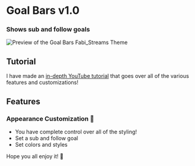 # Goal Bars v1.0
### Shows sub and follow goals

![Preview of the Goal Bars Fabi_Streams Theme](https://i.imgur.com/6y5mfrF.png)

## Tutorial

I have made an [in-depth YouTube tutorial](https://www.youtube.com/channel/UCPQXkRfmyJrP7ad7xRUY5BA) that goes over all of the various features and customizations!

## Features
### Appearance Customization 🎨
- You have complete control over all of the styling!
- Set a sub and follow goal
- Set colors and styles

Hope you all enjoy it! 💖
